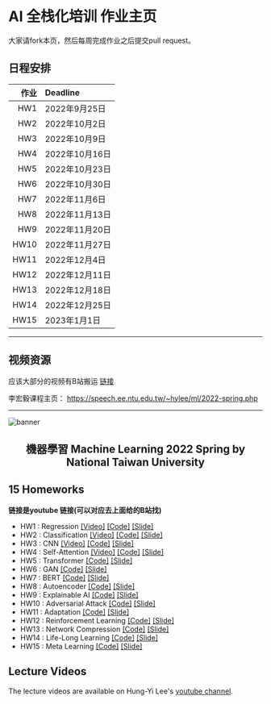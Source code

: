 

# AI 全栈化培训 作业主页

大家请fork本页，然后每周完成作业之后提交pull request。

## 日程安排

| 作业  | Deadline  |
| ---: | :--- |
| HW1  |  2022年9月25日 |
| HW2  |  2022年10月2日 |
| HW3  |  2022年10月9日 |
| HW4  |  2022年10月16日 |
| HW5  |  2022年10月23日 |
| HW6  |  2022年10月30日 |
| HW7  |  2022年11月6日 |
| HW8  |  2022年11月13日 |
| HW9  |  2022年11月20日 |
| HW10  |  2022年11月27日 |
| HW11  |  2022年12月4日 |
| HW12  |  2022年12月11日 |
| HW13  |  2022年12月18日 |
| HW14  |  2022年12月25日 |
| HW15  |  2023年1月1日 |


---

## 视频资源

应该大部分的视频有B站搬运
[链接](https://www.bilibili.com/video/BV1RG411H71D?vd_source=44a3a2576d658d197055b59a94d897f1)

李宏毅课程主页：
https://speech.ee.ntu.edu.tw/~hylee/ml/2022-spring.php

---

![banner](https://i.imgur.com/f6OcdtQ.png)
<p>
  <h2 align="center">
  機器學習 Machine Learning 2022 Spring by National Taiwan University<br>
  </h2>
</p>

## 15 Homeworks

**链接是youtube 链接(可以对应去上面给的B站找)** 

* HW1 : Regression [[Video]](https://youtu.be/cFIImk_yBTg) 
[[Code]](https://github.com/virginiakm1988/ML2022-Spring/blob/main/HW01/HW01.ipynb) 
[[Slide]](https://github.com/virginiakm1988/ML2022-Spring/blob/main/HW01/HW01.pdf)
* HW2 : Classification [[Video]](https://youtu.be/FxuPF4vjga4)
[[Code]](https://github.com/virginiakm1988/ML2022-Spring/blob/main/HW02/HW02.ipynb) 
[[Slide]](https://github.com/virginiakm1988/ML2022-Spring/blob/main/HW02/HW02.pdf)
* HW3 : CNN [[Video]](https://youtu.be/GXLwjQ_O50g)
[[Code]](https://github.com/virginiakm1988/ML2022-Spring/blob/main/HW03/HW03.ipynb) 
[[Slide]](https://github.com/virginiakm1988/ML2022-Spring/blob/main/HW03/HW03.pdf)
* HW4 : Self-Attention [[Video]](https://youtu.be/-KbD40w9-Io) 
[[Code]](https://github.com/virginiakm1988/ML2022-Spring/blob/main/HW04/hw04.ipynb) 
[[Slide]](https://github.com/virginiakm1988/ML2022-Spring/blob/main/HW04/Machine%20Learning%20HW4.pdf)
* HW5 : Transformer [[Code]](https://github.com/virginiakm1988/ML2022-Spring/blob/main/HW05/HW05.ipynb)
[[Slide]](https://github.com/virginiakm1988/ML2022-Spring/blob/main/HW05/HW05.pdf)
* HW6 : GAN [[Code]](https://github.com/virginiakm1988/ML2022-Spring/blob/main/HW06/HW06.ipynb)
[[Slide]](https://github.com/virginiakm1988/ML2022-Spring/blob/main/HW06/HW06.pdf)
* HW7 : BERT [[Code]](https://github.com/virginiakm1988/ML2022-Spring/blob/main/HW07/HW07.ipynb)
[[Slide]](https://github.com/virginiakm1988/ML2022-Spring/blob/main/HW07/HW07.pdf)
* HW8 : Autoencoder [[Code]](https://github.com/virginiakm1988/ML2022-Spring/blob/main/HW08/HW08.ipynb) [[Slide]](https://github.com/virginiakm1988/ML2022-Spring/blob/main/HW08/HW08.pdf)
* HW9 : Explainable AI [[Code]](https://github.com/virginiakm1988/ML2022-Spring/blob/main/HW09/HW09.ipynb) [[Slide]](https://github.com/virginiakm1988/ML2022-Spring/blob/main/HW09/HW09.pdf)
* HW10 : Adversarial Attack [[Code]](https://github.com/virginiakm1988/ML2022-Spring/blob/main/HW10/HW10.ipynb) [[Slide]](https://github.com/virginiakm1988/ML2022-Spring/blob/main/HW10/HW10.pdf)
* HW11 : Adaptation [[Code]](https://github.com/virginiakm1988/ML2022-Spring/blob/main/HW11/HW11.ipynb) [[Slide]](https://github.com/virginiakm1988/ML2022-Spring/blob/main/HW11/HW11.pdf)
* HW12 : Reinforcement Learning [[Code]](https://github.com/virginiakm1988/ML2022-Spring/blob/main/HW12/HW12.ipynb) [[Slide]](https://github.com/virginiakm1988/ML2022-Spring/blob/main/HW12/HW12.pdf)
* HW13 : Network Compression [[Code]](https://github.com/virginiakm1988/ML2022-Spring/blob/main/HW13/HW13.ipynb) [[Slide]](https://github.com/virginiakm1988/ML2022-Spring/blob/main/HW13/HW13.pdf)
* HW14 : Life-Long Learning [[Code]](https://github.com/virginiakm1988/ML2022-Spring/blob/main/HW14/HW14.ipynb) [[Slide]](https://github.com/virginiakm1988/ML2022-Spring/blob/main/HW14/HW14.pdf)
* HW15 : Meta Learning [[Code]](https://github.com/virginiakm1988/ML2022-Spring/blob/main/HW15/HW15.ipynb) [[Slide]](https://github.com/virginiakm1988/ML2022-Spring/blob/main/HW15/HW15.pdf)

## Lecture Videos
The lecture videos are available on Hung-Yi Lee's [youtube channel](https://www.youtube.com/channel/UC2ggjtuuWvxrHHHiaDH1dlQ).
